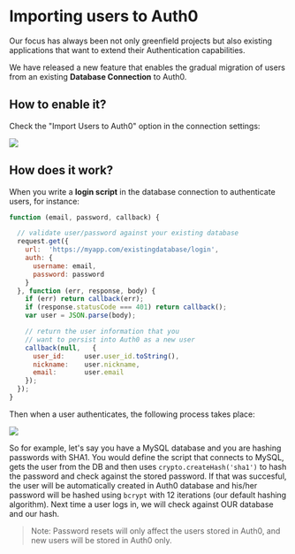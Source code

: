 # Importing users to Auth0

Our focus has always been not only greenfield projects but also existing applications that want to extend their Authentication capabilities.

We have released a new feature that enables the gradual migration of users from an existing **Database Connection** to Auth0.

## How to enable it?

Check the "Import Users to Auth0" option in the connection settings:

![](@@env.MEDIA_URL@@/articles/migrating/migrating-1.png)

## How does it work?

When you write a **login script** in the database connection to authenticate users, for instance:

```javascript
function (email, password, callback) {

  // validate user/password against your existing database
  request.get({
    url:  'https://myapp.com/existingdatabase/login',
    auth: {
      username: email,
      password: password
    }
  }, function (err, response, body) {
    if (err) return callback(err);
    if (response.statusCode === 401) return callback();
    var user = JSON.parse(body);

    // return the user information that you
    // want to persist into Auth0 as a new user
    callback(null,   {
      user_id:     user.user_id.toString(),
      nickname:    user.nickname,
      email:       user.email
    });
  });
}
```

Then when a user authenticates, the following process takes place:

![](@@env.MEDIA_URL@@/articles/migrating/migrating-2.png)

So for example, let's say you have a MySQL database and you are hashing passwords with SHA1. You would define the script that connects to MySQL, gets the user from the DB and then uses `crypto.createHash('sha1')` to hash the password and check against the stored password. If that was succesful, the user will be automatically created in Auth0 database and his/her password will be hashed using `bcrypt` with 12 iterations (our default hashing algorithm). Next time a user logs in, we will check against OUR database and our hash.

> Note: Password resets will only affect the users stored in Auth0, and new users will be stored in Auth0 only.
